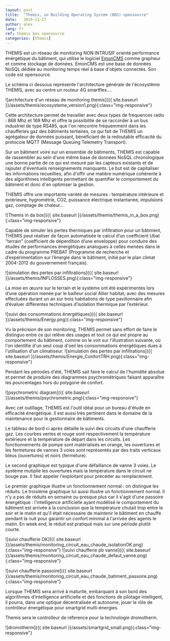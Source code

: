 ```yaml
---
layout: post
title:  "Themis, un Building Operating System (BOS) opensource"
date:   2019-11-17
author: alex
lang: fr
ref: themis bos opensource
categories: [themis]
---
```


THEMIS est un réseau de monitoring NON INTRUSIF orienté performance énérgétique du
bâtiment, qui utilise le logiciel [EmonCMS](http://github.com/emoncms/emoncms) comme grapheur et comme stockage de données.
EmonCMS est une base de données NoSQL dédiée au monitoring temps réel à base d'objets
connectés. Son code est opensource.

Le schéma ci dessous représente l'architecture générale de l'écosystème THEMIS, avec au centre un routeur 4G smartflex....

![architecture d'un réseau de monitoring themis]({{ site.baseurl }}/assets/themis/ecosysteme_version1.png){:class="img-responsive"}

Cette architecture permet de travailler avec deux types de fréquences radio : 868 Mhz et 169 Mhz et offre la possibilité de se raccorder à un bus industriel de type RS485, que l'on
rencontre fréquemment dans les chaufferies gaz des bâtiments tertiaires, ce qui fait de THEMIS un agrégateur de données puissant, bénéficiant de la redoutable efficacité du protocole MQTT (Message Queuing Telemetry Transport). 

Sur un bâtiment voire sur un ensemble de bâtiments, THEMIS est capable de rassembler au sein d'une même base de données NoSQL chronologique 
une bonne partie de ce qui est mesuré par les capteurs existants et de rajouter d'éventuels renseignements manquants. Le but est de capitaliser les informations recueillies, afin d'offir une matière numérique cohérente 
à des algorithmes intelligents permettant de quantifier le comportement du bâtiment et donc d'en optimiser la gestion. 

THEMIS offre une importante variété de mesures : température intérieure et extérieure, hygrométrie, CO2, puissance électrique instantanée, impulsions gaz, comptage de chaleur... 

![Themis in da box]({{ site.baseurl }}/assets/themis/themis_in_a_box.png){:class="img-responsive"}

Capable de simuler les pertes thermiques par infiltration pour un bâtiment, THEMIS peut réaliser de façon automatisée le calcul d’un coefficient Ubat "terrain" (coefficient de déperdition d’une enveloppe) pour conduire des études de performances énergétiques analogues à celles menées dans le cadre du programme PREBAT (Programme de recherche et d’expérimentation sur l’énergie dans le bâtiment, initié par le plan climat 2004-2012 du gouvernement français).

![simulation des pertes par infiltrations]({{ site.baseurl }}/assets/themis/INFLOSSES.png){:class="img-responsive"}

La mise en œuvre sur le terrain et le système ont été expérimentés lors d’une opération menée par le bailleur social Allier habitat, avec des mesures effectuées durant un an sur trois habitations de type pavillonnaire afin d’évaluer différentes techniques d’isolation thermique par l’extérieur.


![suivi des consommations énergétiques]({{ site.baseurl }}/assets/themis/Energy.png){:class="img-responsive"}

Vu la précision de son monitoring, THEMIS permet sans effort de faire le distinguo entre ce qui relève des usages et tout ce qui est propre au comportement du bâtiment, comme on le voit sur l'illustration suivante, où l'on 
identifie d'un seul coup d'oeil les consommations énergétiques dues à l'utilisation d'un climatiseur.
![simulation des pertes par infiltrations]({{ site.baseurl }}/assets/themis/Energie_ConfortTRH.png){:class="img-responsive"}

Pendant les périodes d'été, THEMIS sait faire le calcul de l'humidité absolue et permet de produire des diagrammes psychrométriques faisant apparaître les pourcentages hors du polygone de confort.

![psychrometric diagram]({{ site.baseurl }}/assets/themis/psychrometric.png){:class="img-responsive"}

Avec cet outillage, THEMIS est l'outil idéal pour un bureau d'étude en efficacité énergétique. Il est aussi très pertinent dans le domaine de la maintenance pour le gestionnaire de bâtiments.

Le tableau de bord ci après détaille le suivi des circuits d'une chaufferie gaz. Les courbes vertes et rouge sont respectivement la température extérieure et la température de départ dans les circuits. Les fonctionnements de pompe sont 
matérialisés en orange, les ouvertures et les fermetures de vannes 3 voies sont représentés par des traits verticaux bleus (ouvertures) et noirs (fermeture). 

Le second graphique est typique d'une défaillance de vanne 3 voies. Le système mutiplie les ouvertures mais 
la température dans le circuit ne bouge pas. Il faut appeler l'exploitant pour précéder au remplacement.

Le premier graphique illustre un fonctionnement normal : on distingue les réduits. 
Le troisième graphique lui aussi illustre un fonctionnement normal. Il n'y a pas de réduits en semaine ou presque plus car il s'agit d'une passoire énergétique : l'intelligence 
artificielle ayant modélisé le comportement du bâtiment est arrivée à la conclusion que la température chutait trop entre le soir et le matin et qu'il était nécessaire de maintenir le bâtiment en chauffe pendant la nuit pour garantir un confort minimal à l'arrivée des agents le matin. 
En week end, le réduit est pratiqué mais sur une période plutôt courte. 

![suivi chaufferie OK]({{ site.baseurl }}/assets/themis/monitoring_circuit_eau_chaude_isolationOK.png){:class="img-responsive"}
![suivi chaufferie pb vanne]({{ site.baseurl }}/assets/themis/monitoring_circuit_eau_chaude_defaut_vanne.png){:class="img-responsive"}

![suivi chaufferie passoire]({{ site.baseurl }}/assets/themis/monitoring_circuit_eau_chaude_batiment_passoire.png){:class="img-responsive"}


Lorsque THEMIS sera arrivé à maturité, embarquant à son bord des algorithmes d’intelligence artificielle et des fonctions de pilotage intelligent, 
il pourra, dans une optique décentralisée et autonome, jouer le rôle de contrôleur énergétique pour smartgrid multi-énergies. 

Themis sera le controlleur de réference pour la technologie dromotherm.

![dromotherm]({{ site.baseurl }}/assets/smartgrid_small.png){:class="img-responsive"}

